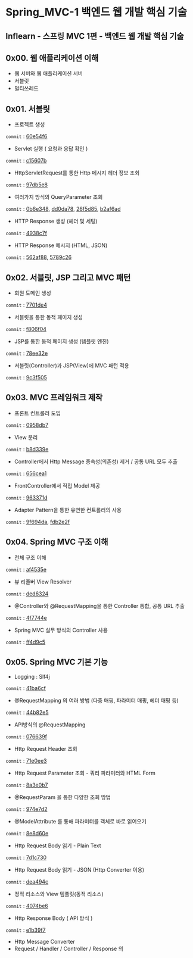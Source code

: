 # Spring_MVC-1 백엔드 웹 개발 핵심 기술
Inflearn - 스프링 MVC 1편 - 백엔드 웹 개발 핵심 기술
---  

## 0x00. 웹 애플리케이션 이해
- 웹 서버와 웹 애플리케이션 서버
- 서블릿
- 멀티쓰레드

## 0x01. 서블릿
- 프로젝트 생성

```commit``` : [60e54f6](https://github.com/meoldae/Spring_MVC-1/commit/60e54f686a0640e6a2f1191af486b5df990018f2)
- Servlet 실행 ( 요청과 응답 확인 ) 

```commit``` : [c15607b](https://github.com/meoldae/Spring_MVC-1/commit/c15607b1ac09d0c9efc879e815ba3ca55650d00a)
- HttpServletRequest를 통한 Http 메시지 헤더 정보 조회

```commit``` : [97db5e8](https://github.com/meoldae/Spring_MVC-1/commit/97db5e89473c3228ab5bfb7906903a268484a021)
- 여러가지 방식의 QueryParameter 조회

```commit``` : [0b6e348](https://github.com/meoldae/Spring_MVC-1/commit/0b6e348dae68d025947e86641ef5aebf1e824e6f), [dd0da78](https://github.com/meoldae/Spring_MVC-1/commit/dd0da78758ac4c50b5632eabddd5da1132f7f2f4), [26f5d85](https://github.com/meoldae/Spring_MVC-1/commit/26f5d85fd33b9ce21c7686c093232b5528d45c69), [b2af6ad](https://github.com/meoldae/Spring_MVC-1/commit/b2af6ad7033aee62bd0f6864fa2cced981ba25e3)
- HTTP Response 생성 (헤더 및 세팅)

```commit``` : [4938c7f](https://github.com/meoldae/Spring_MVC-1/commit/4938c7fa7435941516153a4c383cd753845b3e99)
- HTTP Response 메시지 (HTML, JSON)

```commit``` : [562af88](https://github.com/meoldae/Spring_MVC-1/commit/562af8855f50149224c2830ea3e6f09e3f8d8bd6), [5789c26](https://github.com/meoldae/Spring_MVC-1/commit/5789c26d71e39919dff0e9da9e987c0cfe1ee768)

## 0x02. 서블릿, JSP 그리고 MVC 패턴
- 회원 도메인 생성

```commit``` : [7701de4](https://github.com/meoldae/Spring_MVC-1/commit/7701de460defe17d39a55a919702e370a02f6abc)
- 서블릿을 통한 동적 페이지 생성

```commit``` : [f806f04](https://github.com/meoldae/Spring_MVC-1/commit/f806f04997d09d2242eb7665a8efc443980c42e8)
- JSP를 통한 동적 페이지 생성 (템플릿 엔진)

```commit``` : [78ee32e](https://github.com/meoldae/Spring_MVC-1/commit/78ee32e4b50cb5edcdea0e5421a71ea75919cbb3)
- 서블릿(Controller)과 JSP(View)에 MVC 패턴 적용

```commit``` : [9c3f505](https://github.com/meoldae/Spring_MVC-1/commit/9c3f505dc62b55e5a2f0f08009e598e59ff35d0d)

## 0x03. MVC 프레임워크 제작
- 프론트 컨트롤러 도입

```commit``` : [0958db7](https://github.com/meoldae/Spring_MVC-1/commit/0958db7d63483b6e1a44880e735d6abe42b4f2cb)
- View 분리 

```commit``` : [b8d339e](https://github.com/meoldae/Spring_MVC-1/commit/b8d339e6fcab048e3ccedd9b12aa9cff2d81cc36)
- Controller에서 Http Message 종속성(의존성) 제거 / 공통 URL 모두 추출

```commit``` : [656cea1](https://github.com/meoldae/Spring_MVC-1/commit/656cea11d4261753f7b4331ae7927c5a8c497469)
- FrontController에서 직접 Model 제공 

```commit``` : [963371d](https://github.com/meoldae/Spring_MVC-1/commit/963371d9ce27b4ff7d2f07fb61ba867f8567881b)
- Adapter Pattern을 통한 유연한 컨트롤러의 사용

```commit``` : [9f694da](https://github.com/meoldae/Spring_MVC-1/commit/9f694da1d9bf8b0c9b2458b8ca6ed0c7f011e2d1), [fdb2e2f](https://github.com/meoldae/Spring_MVC-1/commit/fdb2e2f6ea5615b8c099259693c9a3839ee811ba)

## 0x04. Spring MVC 구조 이해
- 전체 구조 이해

```commit``` : [af4535e](https://github.com/meoldae/Spring_MVC-1/commit/af4535ef0c1c92c3b0fbf89f44b270cf00ff35b6)
- 뷰 리졸버 View Resolver

```commit``` : [ded6324](https://github.com/meoldae/Spring_MVC-1/commit/ded6324c25d843c40118506ab69a54bd97c38e96)
- @Controller와 @RequestMapping을 통한 Controller 통합, 공통 URL 추출

```commit``` : [4f7744e](https://github.com/meoldae/Spring_MVC-1/commit/4f7744e98a4e479d18c166a61b365c01c6822897)
- Spring MVC 실무 방식의 Controller 사용

```commit``` : [ff4d9c5](https://github.com/meoldae/Spring_MVC-1/commit/ff4d9c5d6aa8b27c368423230d9546018532b02c)

## 0x05. Spring MVC 기본 기능
- Logging : Slf4j

```commit``` : [41ba6cf](https://github.com/meoldae/Spring_MVC-1/commit/41ba6cff34ba6656261132fc0130493efe6df3d1)
- @RequestMapping 의 여러 방법 (다중 매핑, 파라미터 매핑, 헤더 매핑 등)

```commit``` : [44b82e5](https://github.com/meoldae/Spring_MVC-1/commit/44b82e579470ced82205c3392d35540fed77ff53)
- API방식의 @RequestMapping 

```commit``` : [076639f](https://github.com/meoldae/Spring_MVC-1/commit/076639fd145014d25af59baf8edc108dce0b6238)
- Http Request Header 조회 

```commit``` : [71e0ee3](https://github.com/meoldae/Spring_MVC-1/commit/71e0ee3b101e783bd1e7a9497ecef653151ba1b8)
- Http Request Parameter 조회 - 쿼리 파라미터와 HTML Form

```commit``` : [8a3e0b7](https://github.com/meoldae/Spring_MVC-1/commit/8a3e0b70bc1bc19bd08331a7c009f0ee412a0986)
- @RequestParam 을 통한 다양한 조회 방법

```commit``` : [974e7d2](https://github.com/meoldae/Spring_MVC-1/commit/974e7d213b1d8fec4e28564db67b7213768efd29)
- @ModelAttribute 를 통해 파라미터를 객체로 바로 읽어오기

```commit``` : [8e8d60e](https://github.com/meoldae/Spring_MVC-1/commit/8e8d60e448482f4eb061406de0f10156292fafb3)
- Http Request Body 읽기 - Plain Text

```commit``` : [7d1c730](https://github.com/meoldae/Spring_MVC-1/commit/7d1c730ad9d9490fe7bc94b76785bcbe2600bc6d)
- Http Request Body 읽기 - JSON (Http Converter 이용)

```commit``` : [dea494c](https://github.com/meoldae/Spring_MVC-1/commit/dea494c98567ca7e2c086a5e66ffefa7e1cb44f7)
- 정적 리소스와 View 템플릿(동적 리소스)

```commit``` : [4074be6](https://github.com/meoldae/Spring_MVC-1/commit/4074be6ba063d775f57fa2638ddc22223ab6cb95)
- Http Response Body ( API 방식 )

```commit``` : [e1b39f7](https://github.com/meoldae/Spring_MVC-1/commit/e1b39f7e14707fa27573cb1afffc32ed72f89d3d)
- Http Message Converter
- Request / Handler / Controller / Response 의 
